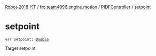 [Robot-2018-KT](../../index.md) / [frc.team4096.engine.motion](../index.md) / [PIDFController](index.md) / [setpoint](./setpoint.md)

# setpoint

`var setpoint: `[`Double`](https://kotlinlang.org/api/latest/jvm/stdlib/kotlin/-double/index.html)

Target setpoint

